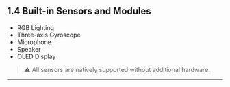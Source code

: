 ## 1.4 Built-in Sensors and Modules

- RGB Lighting  
- Three-axis Gyroscope  
- Microphone  
- Speaker
- OLED Display

> ⚠️ All sensors are natively supported without additional hardware.

---